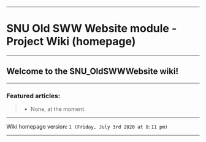 
***

# SNU Old SWW Website module - Project Wiki (homepage)

***

## Welcome to the SNU_OldSWWWebsite wiki!

***

### Featured articles:

> * None, at the moment.

***

Wiki homepage version: `1 (Friday, July 3rd 2020 at 8:11 pm)`

***
